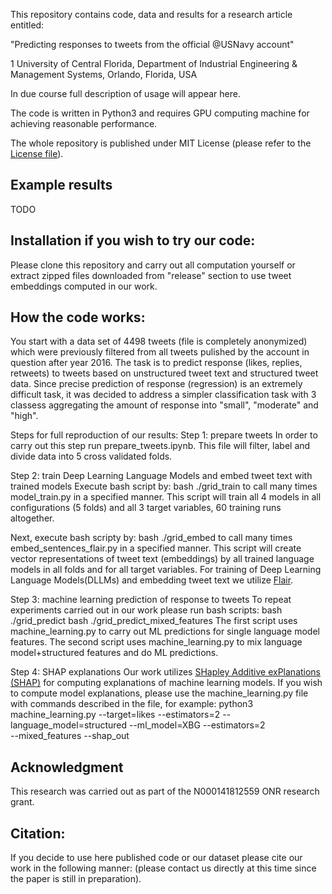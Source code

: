 This repository contains code, data and results for a research article entitled:

"Predicting responses to tweets from the official @USNavy account"

1 University of Central Florida, Department of Industrial Engineering & Management Systems, Orlando, Florida, USA </br>

In due course full description of usage will appear here.

The code is written in Python3 and requires GPU computing machine for achieving reasonable performance.

The whole repository is published under MIT License (please refer to the [License file](https://github.com/krzysztoffiok/predicting-response-to-tweets/blob/master/LICENSE)).

## Example results

TODO

## Installation if you wish to try our code:
Please clone this repository and carry out all computation yourself or extract zipped files downloaded from "release" section to use tweet embeddings computed in our work.

## How the code works:
You start with a data set of 4498 tweets (file is completely anonymized) which were previously filtered from all tweets pulished by the account in question after year 2016. The task is to predict response (likes, replies, retweets) to tweets based on unstructured tweet text and structured tweet data. Since precise prediction of response (regression) is an extremely difficult task, it was decided to address a simpler classification task with 3 classess aggregating the amount of response into "small", "moderate" and "high".

Steps for full reproduction of our results:
Step 1: prepare tweets
In order to carry out this step run prepare_tweets.ipynb. This file will filter, label and divide data into 5 cross validated folds.

Step 2: train Deep Learning Language Models and embed tweet text with trained models
Execute bash script by: bash ./grid_train to call many times model_train.py in a specified manner. This script will train all 4 models in all configurations (5 folds) and all 3 target variables, 60 training runs altogether.

Next, execute bash scripty by: bash ./grid_embed to call many times embed_sentences_flair.py in a specified manner. This script will create vector representations of tweet text (embeddings) by all trained language models in all folds and for all target variables. For training of Deep Learning Language Models(DLLMs) and embedding tweet text we utilize [Flair](https://github.com/flairNLP/flair).

Step 3: machine learning prediction of response to tweets
To repeat experiments carried out in our work please run bash scripts:
bash ./grid_predict
bash ./grid_predict_mixed_features
The first script uses machine_learning.py to carry out ML predictions for single language model features. The second script uses machine_learning.py to mix language model+structured features and do ML predictions.

Step 4: SHAP explanations
Our work utilizes [SHapley Additive exPlanations (SHAP)](https://github.com/slundberg/shap) for computing explanations of machine learning models.
If you wish to compute model explanations, please use the machine_learning.py file with commands described in the file, for example:
python3 machine_learning.py --target=likes --estimators=2 --language_model=structured  --ml_model=XBG --estimators=2 \
--mixed_features --shap_out

## Acknowledgment
This research was carried out as part of the N000141812559 ONR research grant.

## Citation:<br/>
If you decide to use here published code or our dataset please cite our work in the following manner:
(please contact us directly at this time since the paper is still in preparation).

